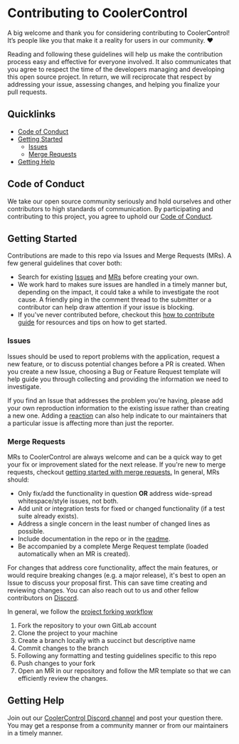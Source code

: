 # Contributing to CoolerControl

A big welcome and thank you for considering contributing to CoolerControl! It’s people like you that
make it a reality for users in our community. :heart:

Reading and following these guidelines will help us make the contribution process easy and effective
for everyone involved. It also communicates that you agree to respect the time of the developers
managing and developing this open source project. In return, we will reciprocate that respect by
addressing your issue, assessing changes, and helping you finalize your pull requests.

## Quicklinks

- [Code of Conduct](#code-of-conduct)
- [Getting Started](#getting-started)
  - [Issues](#issues)
  - [Merge Requests](#merge-requests)
- [Getting Help](#getting-help)

## Code of Conduct

We take our open source community seriously and hold ourselves and other contributors to high
standards of communication. By participating and contributing to this project, you agree to uphold
our
[Code of Conduct](https://gitlab.com/coolercontrol/coolercontrol/-/blob/main/CODE_OF_CONDUCT.md).

## Getting Started

Contributions are made to this repo via Issues and Merge Requests (MRs). A few general guidelines
that cover both:

- Search for existing [Issues](https://gitlab.com/coolercontrol/coolercontrol/-/issues) and
  [MRs](https://gitlab.com/coolercontrol/coolercontrol/-/merge_requests) before creating your own.
- We work hard to makes sure issues are handled in a timely manner but, depending on the impact, it
  could take a while to investigate the root cause. A friendly ping in the comment thread to the
  submitter or a contributor can help draw attention if your issue is blocking.
- If you've never contributed before, checkout this
  [how to contribute guide](https://opensource.guide/how-to-contribute/) for resources and tips on
  how to get started.

### Issues

Issues should be used to report problems with the application, request a new feature, or to discuss
potential changes before a PR is created. When you create a new Issue, choosing a Bug or Feature
Request template will help guide you through collecting and providing the information we need to
investigate.

If you find an Issue that addresses the problem you're having, please add your own reproduction
information to the existing issue rather than creating a new one. Adding a
[reaction](https://github.blog/2016-03-10-add-reactions-to-pull-requests-issues-and-comments/) can
also help indicate to our maintainers that a particular issue is affecting more than just the
reporter.

### Merge Requests

MRs to CoolerControl are always welcome and can be a quick way to get your fix or improvement slated
for the next release. If you're new to merge requests, checkout
[getting started with merge requests.](https://docs.gitlab.com/ee/user/project/merge_requests/getting_started.html)
In general, MRs should:

- Only fix/add the functionality in question **OR** address wide-spread whitespace/style issues, not
  both.
- Add unit or integration tests for fixed or changed functionality (if a test suite already exists).
- Address a single concern in the least number of changed lines as possible.
- Include documentation in the repo or in the
  [readme](https://gitlab.com/coolercontrol/coolercontrol/-/blob/main/README.md).
- Be accompanied by a complete Merge Request template (loaded automatically when an MR is created).

For changes that address core functionality, affect the main features, or would require breaking
changes (e.g. a major release), it's best to open an Issue to discuss your proposal first. This can
save time creating and reviewing changes. You can also reach out to us and other fellow contributors
on [Discord](https://discord.gg/MbcgUFAfhV).

In general, we follow the
[project forking workflow](https://docs.gitlab.com/ee/user/project/repository/forking_workflow.html)

1. Fork the repository to your own GitLab account
2. Clone the project to your machine
3. Create a branch locally with a succinct but descriptive name
4. Commit changes to the branch
5. Following any formatting and testing guidelines specific to this repo
6. Push changes to your fork
7. Open an MR in our repository and follow the MR template so that we can efficiently review the
   changes.

## Getting Help

Join out our [CoolerControl Discord channel](https://discord.gg/MbcgUFAfhV) and post your question
there. You may get a response from a community manner or from our maintainers in a timely manner.
